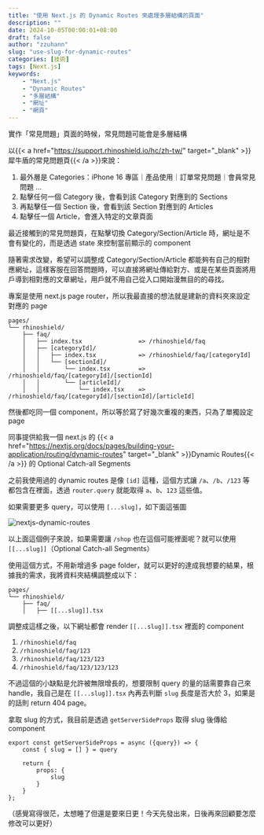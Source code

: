 ```yaml
---
title: "使用 Next.js 的 Dynamic Routes 來處理多層結構的頁面"
description: ""
date: 2024-10-05T00:00:01+08:00
draft: false
author: "zzuhann"
slug: "use-slug-for-dynamic-routes"
categories: [技術]
tags: [Next.js]
keywords:
    - "Next.js"
    - "Dynamic Routes"
    - "多層結構"
    - "網址"
    - "網頁"
---
```

實作「常見問題」頁面的時候，常見問題可能會是多層結構

以{{< a href="https://support.rhinoshield.io/hc/zh-tw/" target="_blank" >}}犀牛盾的常見問題頁{{< /a >}}來說：

1. 最外層是 Categories：iPhone 16 專區｜產品使用｜訂單常見問題｜會員常見問題 ...
2. 點擊任何一個 Category 後，會看到該 Category 對應到的 Sections
3. 再點擊任一個 Section 後，會看到該 Section 對應到的 Articles
4. 點擊任一個 Article，會進入特定的文章頁面

最近接觸到的常見問題頁，在點擊切換 Category/Section/Article 時，網址是不會有變化的，而是透過 state 來控制當前顯示的 component

隨著需求改變，希望可以調整成 Category/Section/Article 都能夠有自己的相對應網址，這樣客服在回答問題時，可以直接將網址傳給對方、或是在某些頁面將用戶導到相對應的文章網址，用戶就不用自己從入口開始漫無目的的尋找。

專案是使用 next.js page router，所以我最直接的想法就是建新的資料夾來設定對應的 page

```
pages/
└── rhinoshield/
    ├── faq/
    │   ├── index.tsx                => /rhinoshield/faq
    │   ├── [categoryId]/
    │   │   ├── index.tsx            => /rhinoshield/faq/[categoryId]
    │   │   └── [sectionId]/
    │   │       └── index.tsx        => /rhinoshield/faq/[categoryId]/[sectionId]
    │   │       └── [articleId]/
    │   │           └── index.tsx    => /rhinoshield/faq/[categoryId]/[sectionId]/[articleId]

```

然後都吃同一個 component，所以等於寫了好幾次重複的東西，只為了單獨設定 page

同事提供給我一個 next.js 的 {{< a href="https://nextjs.org/docs/pages/building-your-application/routing/dynamic-routes" target="_blank" >}}Dynamic Routes{{< /a >}} 的 Optional Catch-all Segments


之前我使用過的 dynamic routes 是像 `[id]` 這種，這個方式讓 `/a`、`/b`、`/123` 等都包含在裡面，透過 `router.query` 就能取得 `a`、`b`、`123` 這些值。

如果需要更多 query，可以使用 `[...slug]`，如下面這張圖

![nextjs-dynamic-routes](/img/use-slug-for-dynamic-routes-1.png)

以上面這個例子來說，如果需要讓 `/shop` 也在這個可能裡面呢？就可以使用 `[[...slug]]`（Optional Catch-all Segments）

使用這個方式，不用新增過多 page folder，就可以更好的達成我想要的結果，根據我的需求，我將資料夾結構調整成以下：

```
pages/
└── rhinoshield/
    ├── faq/
    │   ├── [[...slug]].tsx
```

調整成這樣之後，以下網址都會 render `[[...slug]].tsx` 裡面的 component
1. `/rhinoshield/faq`
2. `/rhinoshield/faq/123`
3. `/rhinoshield/faq/123/123`
4. `/rhinoshield/faq/123/123/123`

不過這個的小缺點是允許被無限增長的，想要限制 query 的量的話需要靠自己來 handle，我自己是在 `[[...slug]].tsx` 內再去判斷 `slug` 長度是否大於 3，如果是的話則 return 404 page。

拿取 slug 的方式，我目前是透過 `getServerSideProps` 取得 slug 後傳給 component

```tsx
export const getServerSideProps = async ({query}) => {
	const { slug = [] } = query

	return {
		props: {
			slug
		}
	}
};
```


（感覺寫得很茫，太想睡了但還是要來日更！今天先發出來，日後再來回顧要怎麼修改可以更好）